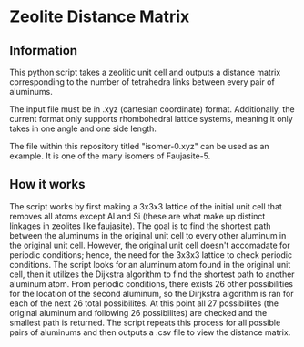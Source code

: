 # Zeolite Distance Matrix
## Information
This python script takes a zeolitic unit cell and outputs a distance matrix corresponding to the number of tetrahedra links between every pair of aluminums.

The input file must be in .xyz (cartesian coordinate) format. Additionally, the current format only supports rhombohedral lattice systems, meaning it only takes in one angle and one side length.

The file within this repository titled "isomer-0.xyz" can be used as an example. It is one of the many isomers of Faujasite-5.

## How it works
The script works by first making a 3x3x3 lattice of the initial unit cell that removes all atoms except Al and Si (these are what make up distinct linkages in zeolites like faujasite). The goal is to find the shortest path between the aluminums in the original unit cell to every other aluminum in the original unit cell. However, the original unit cell doesn't accomadate for periodic conditions; hence, the need for the 3x3x3 lattice to check periodic conditions. The script looks for an aluminum atom found in the original unit cell, then it utilizes the Dijkstra algorithm to find the shortest path to another aluminum atom. From periodic conditions, there exists 26 other possibilities for the location of the second aluminum, so the Dirjkstra algorithm is ran for each of the next 26 total possibilites. At this point all 27 possibilites (the original aluminum and following 26 possibilites) are checked and the smallest path is returned. The script repeats this process for all possible pairs of aluminums and then outputs a .csv file to view the distance matrix.
